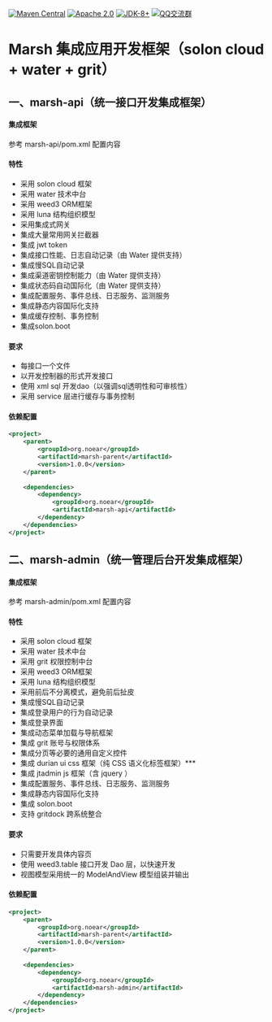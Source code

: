 
[![Maven Central](https://img.shields.io/maven-central/v/org.noear/marsh.base.svg)](https://search.maven.org/search?q=org.noear%20marsh)
[![Apache 2.0](https://img.shields.io/:license-Apache2-blue.svg)](https://license.coscl.org.cn/Apache2/)
[![JDK-8+](https://img.shields.io/badge/JDK-8+-green.svg)](https://www.oracle.com/java/technologies/javase/javase-jdk8-downloads.html)
[![QQ交流群](https://img.shields.io/badge/QQ交流群-22200020-orange)](https://jq.qq.com/?_wv=1027&k=kjB5JNiC)


# Marsh 集成应用开发框架（solon cloud + water + grit）

## 一、marsh-api（统一接口开发集成框架）

#### 集成框架

参考 marsh-api/pom.xml 配置内容

#### 特性

* 采用 solon cloud 框架
* 采用 water 技术中台
* 采用 weed3 ORM框架
* 采用 luna 结构组织模型
* 采用集成式网关
* 集成大量常用网关拦截器
* 集成 jwt token
* 集成接口性能、日志自动记录（由 Water 提供支持）
* 集成慢SQL自动记录
* 集成渠道密钥控制能力（由 Water 提供支持）
* 集成状态码自动国际化（由 Water 提供支持）
* 集成配置服务、事件总线、日志服务、监测服务
* 集成静态内容国际化支持
* 集成缓存控制、事务控制
* 集成solon.boot

#### 要求

* 每接口一个文件
* 以开发控制器的形式开发接口
* 使用 xml sql 开发dao（以强调sql透明性和可审核性）
* 采用 service 层进行缓存与事务控制

#### 依赖配置

```xml
<project>
    <parent>
        <groupId>org.noear</groupId>
        <artifactId>marsh-parent</artifactId>
        <version>1.0.0</version>
    </parent>
    
    <dependencies>
        <dependency>
            <groupId>org.noear</groupId>
            <artifactId>marsh-api</artifactId>
        </dependency>
    </dependencies>
</project>
```


## 二、marsh-admin（统一管理后台开发集成框架）

#### 集成框架

参考 marsh-admin/pom.xml 配置内容

#### 特性

* 采用 solon cloud 框架
* 采用 water 技术中台
* 采用 grit 权限控制中台
* 采用 weed3 ORM框架
* 采用 luna 结构组织模型
* 采用前后不分离模式，避免前后扯皮
* 集成慢SQL自动记录
* 集成登录用户的行为自动记录
* 集成登录界面
* 集成动态菜单加载与导航框架
* 集成 grit 账号与权限体系
* 集成分页等必要的通用自定义控件
* 集成 durian ui css 框架（纯 CSS 语义化标签框架）***
* 集成 jtadmin js 框架（含 jquery ）
* 集成配置服务、事件总线、日志服务、监测服务
* 集成静态内容国际化支持
* 集成 solon.boot
* 支持 gritdock 跨系统整合

#### 要求

* 只需要开发具体内容页
* 使用 weed3.table 接口开发 Dao 层，以快速开发
* 视图模型采用统一的 ModelAndView 模型组装并输出

#### 依赖配置

```xml
<project>
    <parent>
        <groupId>org.noear</groupId>
        <artifactId>marsh-parent</artifactId>
        <version>1.0.0</version>
    </parent>
    
    <dependencies>
        <dependency>
            <groupId>org.noear</groupId>
            <artifactId>marsh-admin</artifactId>
        </dependency>
    </dependencies>
</project>
```
